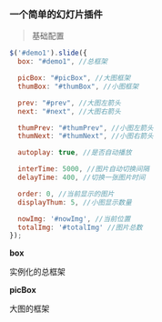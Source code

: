 ### 一个简单的幻灯片插件

> 基础配置

```javascript
$('#demo1').slide({
  box: "#demo1", //总框架

  picBox: "#picBox", //大图框架
  thumBox: "#thumBox", //小图框架

  prev: "#prev", //大图左箭头
  next: "#next", //大图右箭头

  thumPrev: "#thumPrev", //小图左箭头
  thumNext: "#thumNext", //小图右箭头

  autoplay: true, //是否自动播放

  interTime: 5000, //图片自动切换间隔
  delayTime: 400, //切换一张图片时间

  order: 0, //当前显示的图片
  displayThum: 5, //小图显示数量

  nowImg: '#nowImg', //当前位置
  totalImg: '#totalImg' //图片总数
});
```
**box**

实例化的总框架

**picBox**

大图的框架
